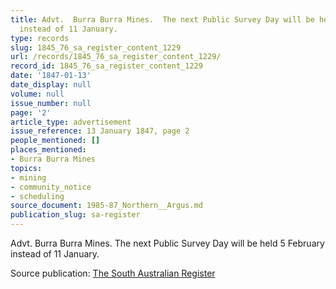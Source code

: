 ```yaml
---
title: Advt.  Burra Burra Mines.  The next Public Survey Day will be held 5 February
  instead of 11 January.
type: records
slug: 1845_76_sa_register_content_1229
url: /records/1845_76_sa_register_content_1229/
record_id: 1845_76_sa_register_content_1229
date: '1847-01-13'
date_display: null
volume: null
issue_number: null
page: '2'
article_type: advertisement
issue_reference: 13 January 1847, page 2
people_mentioned: []
places_mentioned:
- Burra Burra Mines
topics:
- mining
- community_notice
- scheduling
source_document: 1985-87_Northern__Argus.md
publication_slug: sa-register
---
```


Advt.  Burra Burra Mines.  The next Public Survey Day will be held 5 February instead of 11 January.

Source publication: [The South Australian Register](/publications/sa-register/)
